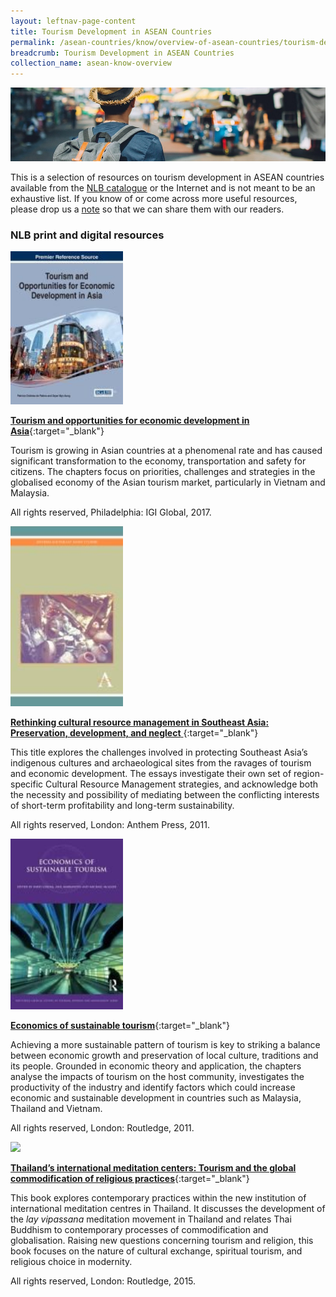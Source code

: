 ```yaml
---
layout: leftnav-page-content
title: Tourism Development in ASEAN Countries
permalink: /asean-countries/know/overview-of-asean-countries/tourism-development-in-asean/
breadcrumb: Tourism Development in ASEAN Countries
collection_name: asean-know-overview
---
```


<img src="/images/asean-countries/Tourism-in-ASEAN.jpg" alt="Tourism guide banner" style="width:800px;" />

 This is a selection of resources on tourism development in ASEAN countries available from the [NLB catalogue](http://catalogue.nlb.gov.sg/) or the Internet and is not meant to be an exhaustive list. If you know of or come across more useful resources, please drop us a [note](http://www.eyeonasia.sg/contact/) so that we can share them with our readers. 

### **NLB print and digital resources**

<img src="/images/book-covers/Tourism-and-opportunities-for-economic-development-in-Asia.jpg" style="width:180px;" />

[**Tourism and opportunities for economic development in Asia**](http://eservice.nlb.gov.sg/item_holding.aspx?bid=202899676){:target="_blank"}

Tourism is growing in Asian countries at a phenomenal rate and has caused significant transformation to the economy, transportation and safety for citizens. The chapters focus on priorities, challenges and strategies in the globalised economy of the Asian tourism market, particularly in Vietnam and Malaysia.

All rights reserved, Philadelphia: IGI Global, 2017.

<img src="/images/book-covers/Rethinking-cultural-resource-management-in-Southeast-Asia.jpg" style="width:180px;" />

[**Rethinking cultural resource management in Southeast Asia: Preservation, development, and neglect** ](http://eservice.nlb.gov.sg/item_holding.aspx?bid=14500035){:target="_blank"}

This title explores the challenges involved in protecting Southeast Asia’s indigenous cultures and archaeological sites from the ravages of tourism and economic development. The essays investigate their own set of region-specific Cultural Resource Management strategies, and acknowledge both the necessity and possibility of mediating between the conflicting interests of short-term profitability and long-term sustainability.

All rights reserved, London: Anthem Press, 2011.

<img src="/images/book-covers/Economics-of-sustainable-tourism.jpg" style="width:180px;" />

[**Economics of sustainable tourism**](http://eservice.nlb.gov.sg/item_holding.aspx?bid=13979515){:target="_blank"}

Achieving a more sustainable pattern of tourism is key to striking a balance between economic growth and preservation of local culture, traditions and its people. Grounded in economic theory and application, the chapters analyse the impacts of tourism on the host community, investigates the productivity of the industry and identify factors which could increase economic and sustainable development in countries such as Malaysia, Thailand and Vietnam.

All rights reserved, London: Routledge, 2011.

<img src="/images/book-covers/Thailand’s-international-meditation-centers.jpg" style="width:180px;" />

[**Thailand’s international meditation centers: Tourism and the global commodification of religious practices**](http://eservice.nlb.gov.sg/item_holding.aspx?bid=201365420){:target="_blank"}

This book explores contemporary practices within the new institution of international meditation centres in Thailand. It discusses the development of the *lay vipassana* meditation movement in Thailand and relates Thai Buddhism to contemporary processes of commodification and globalisation. Raising new questions concerning tourism and religion, this book focuses on the nature of cultural exchange, spiritual tourism, and religious choice in modernity.

All rights reserved, London: Routledge, 2015.

